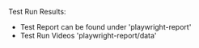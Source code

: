 Test Run Results:
- Test Report can be found under 'playwright-report'
- Test Run Videos 'playwright-report/data'
